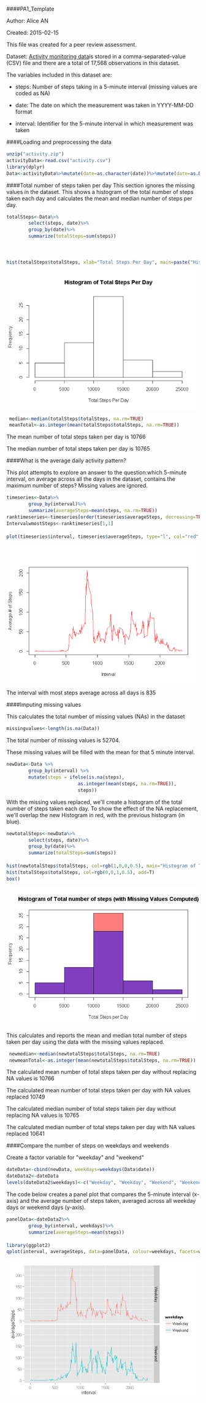####PA1_Template

Author: Alice AN

Created: 2015-02-15

This file was created for a peer review assessment. 

Dataset: [Activity monitoring data](https://d396qusza40orc.cloudfront.net/repdata%2Fdata%2Factivity.zip)is stored in a comma-separated-value (CSV) file and there are a total of 17,568 observations in this dataset.

The variables included in this dataset are:

* steps: Number of steps taking in a 5-minute interval (missing values are coded as NA)

* date: The date on which the measurement was taken in YYYY-MM-DD format

* interval: Identifier for the 5-minute interval in which measurement was taken



####Loading and preprocessing the data

```r
unzip("activity.zip")
activityData<-read.csv("activity.csv")
library(dplyr)
Data<-activityData%>%mutate(date=as.character(date))%>%mutate(date=as.Date(date))
```




####Total number of steps taken per day
This section ignores the missing values in the dataset. This shows a histogram of the total number of steps taken each day and calculates the mean and median number of steps per day. 


```r
totalSteps<-Data%>%
        select(steps, date)%>%
        group_by(date)%>%
        summarize(totalSteps=sum(steps))



hist(totalSteps$totalSteps, xlab="Total Steps Per Day", main=paste("Histogram of Total Steps Per Day"))
```

![](PA1_template_files/figure-html/unnamed-chunk-3-1.png) 


```r
 median<-median(totalSteps$totalSteps, na.rm=TRUE)
 meanTotal<-as.integer(mean(totalSteps$totalSteps, na.rm=TRUE))
```


The mean number of total steps taken per day is 10766

The median number of total steps taken per day is 10765 




####What is the average daily activity pattern?

This plot attempts to explore an answer to the question:which 5-minute interval, on average across all the days in the dataset, contains the maximum number of steps? Missing values are ignored. 

```r
timeseries<-Data%>%
        group_by(interval)%>%
        summarize(averageSteps=mean(steps, na.rm=TRUE))
ranktimeseries<-timeseries[order(timeseries$averageSteps, decreasing=TRUE),]
IntervalwmostSteps<-ranktimeseries[1,1]

plot(timeseries$interval, timeseries$averageSteps, type="l", col="red", xlab="Interval", ylab="Average # of Steps")
```

![](PA1_template_files/figure-html/unnamed-chunk-5-1.png) 

The interval with most steps average across all days is 835 




####Imputing missing values

This calculates the total number of missing values (NAs) in the dataset 

```r
missingvalues<-length(is.na(Data))
```

The total number of missing values is 52704.

These missing values will be filled with the mean for that 5 minute interval. 


```r
newData<-Data %>% 
        group_by(interval) %>% 
        mutate(steps = ifelse(is.na(steps), 
                          as.integer(mean(steps, na.rm=TRUE)), 
                          steps))
```

With the missing values replaced, we'll create a histogram of the total number of steps taken each day. To show the effect of the NA replacement, we'll overlap the new Histogram in red, with the previous histogram (in blue). 



```r
newtotalSteps<-newData%>%
        select(steps, date)%>%
        group_by(date)%>%
        summarize(totalSteps=sum(steps))

hist(newtotalSteps$totalSteps, col=rgb(1,0,0,0.5), main="Histogram of Total number of steps (with Missing Values Computed)", xlab="Total Steps per Day")
hist(totalSteps$totalSteps, col=rgb(0,0,1,0.5), add=T)
box()
```

![](PA1_template_files/figure-html/unnamed-chunk-8-1.png) 

This calculates and reports the mean and median total number of steps taken per day using the data with the missing values replaced. 


```r
 newmedian<-median(newtotalSteps$totalSteps, na.rm=TRUE)
 newmeanTotal<-as.integer(mean(newtotalSteps$totalSteps, na.rm=TRUE)) 
```

The calculated mean number of total steps taken per day  without replacing NA values is 10766

The calculated mean number of total steps taken per day  with NA values replaced 10749

The calculated median number of total steps taken per day  without replacing NA values is 10765

The calculated median number of total steps taken per day  with NA values replaced 10641




####Compare the number of steps on weekdays and weekends

Create a factor variable for "weekday" and "weekend"

```r
dateData<-cbind(newData, weekdays=weekdays(Data$date))
dateData2<-dateData
levels(dateData2$weekdays)<-c("Weekday", "Weekday", "Weekend", "Weekend", "Weekday", "Weekday", "Weekday")
```

The code below creates a panel plot that compares the 5-minute interval (x-axis) and the average number of steps taken, averaged across all weekday days or weekend days (y-axis).

```r
panelData<-dateData2%>%
        group_by(interval, weekdays)%>%
        summarize(averageSteps=mean(steps))

library(ggplot2)
qplot(interval, averageSteps, data=panelData, colour=weekdays, facets=weekdays~., geom=c("line"))
```

![](PA1_template_files/figure-html/unnamed-chunk-11-1.png) 


